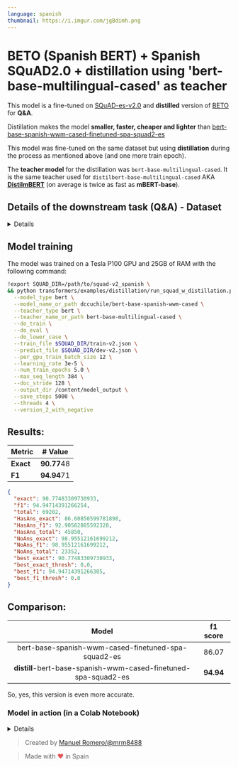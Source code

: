 ```yaml
---
language: spanish
thumbnail: https://i.imgur.com/jgBdimh.png
---
```


# BETO (Spanish BERT) + Spanish SQuAD2.0 + distillation using 'bert-base-multilingual-cased' as teacher

This model is a fine-tuned on [SQuAD-es-v2.0](https://github.com/ccasimiro88/TranslateAlignRetrieve) and **distilled** version of [BETO](https://github.com/dccuchile/beto) for **Q&A**.

Distillation makes the model **smaller, faster, cheaper and lighter** than [bert-base-spanish-wwm-cased-finetuned-spa-squad2-es](https://github.com/huggingface/transformers/blob/master/model_cards/mrm8488/bert-base-spanish-wwm-cased-finetuned-spa-squad2-es/README.md)

This model was fine-tuned on the same dataset but using **distillation** during the process as mentioned above (and one more train epoch).

The **teacher model** for the distillation was `bert-base-multilingual-cased`. It is the same teacher used for `distilbert-base-multilingual-cased` AKA [**DistilmBERT**](https://github.com/huggingface/transformers/tree/master/examples/distillation) (on average is twice as fast as **mBERT-base**).

## Details of the downstream task (Q&A) - Dataset

<details>

[SQuAD-es-v2.0](https://github.com/ccasimiro88/TranslateAlignRetrieve)

| Dataset                 | # Q&A |
| ----------------------- | ----- |
| SQuAD2.0 Train          | 130 K |
| SQuAD2.0-es-v2.0        | 111 K |
| SQuAD2.0 Dev            | 12 K  |
| SQuAD-es-v2.0-small Dev | 69 K  |

</details>

## Model training

The model was trained on a Tesla P100 GPU and 25GB of RAM with the following command:

```bash
!export SQUAD_DIR=/path/to/squad-v2_spanish \
&& python transformers/examples/distillation/run_squad_w_distillation.py \
  --model_type bert \
  --model_name_or_path dccuchile/bert-base-spanish-wwm-cased \
  --teacher_type bert \
  --teacher_name_or_path bert-base-multilingual-cased \
  --do_train \
  --do_eval \
  --do_lower_case \
  --train_file $SQUAD_DIR/train-v2.json \
  --predict_file $SQUAD_DIR/dev-v2.json \
  --per_gpu_train_batch_size 12 \
  --learning_rate 3e-5 \
  --num_train_epochs 5.0 \
  --max_seq_length 384 \
  --doc_stride 128 \
  --output_dir /content/model_output \
  --save_steps 5000 \
  --threads 4 \
  --version_2_with_negative
```

## Results:

| Metric    | # Value     |
| --------- | ----------- |
| **Exact** | **90.77**48 |
| **F1**    | **94.94**71 |

```json
{
  "exact": 90.77483309730933,
  "f1": 94.94714391266254,
  "total": 69202,
  "HasAns_exact": 86.60850599781898,
  "HasAns_f1": 92.90582885592328,
  "HasAns_total": 45850,
  "NoAns_exact": 98.95512161699212,
  "NoAns_f1": 98.95512161699212,
  "NoAns_total": 23352,
  "best_exact": 90.77483309730933,
  "best_exact_thresh": 0.0,
  "best_f1": 94.94714391266305,
  "best_f1_thresh": 0.0
}
```

## Comparison:

|                              Model                              | f1 score  |
| :-------------------------------------------------------------: | :-------: |
|       bert-base-spanish-wwm-cased-finetuned-spa-squad2-es       |   86.07   |
| **distill**-bert-base-spanish-wwm-cased-finetuned-spa-squad2-es | **94.94** |

So, yes, this version is even more accurate.

### Model in action (in a Colab Notebook)

<details>

1.  Set the context and ask some questions:

![Set context and questions](https://media.giphy.com/media/mCIaBpfN0LQcuzkA2F/giphy.gif)

2.  Run predictions:

![Run the model](https://media.giphy.com/media/WT453aptcbCP7hxWTZ/giphy.gif)

3. Using **Pipelines**

![qa-pipelines](https://media.giphy.com/media/L4YiWhinC3P1GF31t0/giphy.gif)

</details>

> Created by [Manuel Romero/@mrm8488](https://twitter.com/mrm8488)

> Made with <span style="color: #e25555;">&hearts;</span> in Spain

